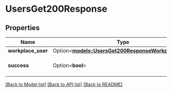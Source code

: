 # UsersGet200Response

## Properties

Name | Type | Description | Notes
------------ | ------------- | ------------- | -------------
**workplace_user** | Option<[**models::UsersGet200ResponseWorkplaceUser**](users_get_200_response_workplace_user.md)> |  | [optional]
**success** | Option<**bool**> |  | [optional][default to true]

[[Back to Model list]](../README.md#documentation-for-models) [[Back to API list]](../README.md#documentation-for-api-endpoints) [[Back to README]](../README.md)


